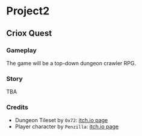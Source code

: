 # Project2

## Criox Quest

### Gameplay

The game will be a top-down dungeon crawler RPG.

### Story

TBA

### Credits

* Dungeon Tileset by `0x72`: [itch.io page](https://0x72.itch.io/dungeontileset-ii)
* Player character by `Penzilla`: [itch.io page](https://penzilla.itch.io/hooded-protagonist)
